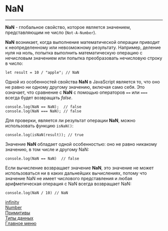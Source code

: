 # NaN
____
__NaN__ - глобальное свойство, которое является значением, представляющим не число (`Not-A-Number`).

__NaN__ возникает, когда выполнение математической операции приводит к неопределенному или невозможному результату. Например, деление нуля на ноль, попытка выполнить математическую операцию с нечисловым значением или попытка преобразовать нечисловую строку в число:
```
let result = 10 / "apple"; // NaN
```

Одной из особенностей свойства __NaN__ в JavaScript является то, что оно не равно ни одному другому значению, включая само себя. Это означает, что сравнение с __NaN__ с помощью операторов `==` или `===` всегда будет возвращать _false_.
```
console.log(NaN == NaN);  // false
console.log(NaN === NaN); // false
```
Для проверки, является ли результат операции __NaN__, можно использовать функцию `isNaN()`:
```
console.log(isNaN(result)); // true
```
Значение __NaN__ обладает одной особенностью: оно не равно никакому значению, в том числе и другому NaN:
```
console.log(NaN == NaN)  // false
```
Если вычисление возвращает значение __NaN__, это значение не может использоваться ни в каких дальнейших вычислениях, потому что значение NaN не имеет числового представления и любая арифметическая операция с NaN всегда возвращает NaN:
```
console.log(NaN / 10) // NaN
```
[infinity](infinity.md)<br>
[Number](number.md)<br>
[Примитивы](../primitive.md)<br>
[Типы данных](../data-types.md)<br>
[Главное меню](../../README.md)<br>
